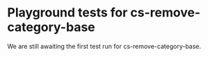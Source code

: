 # Playground tests for cs-remove-category-base
We are still awaiting the first test run for cs-remove-category-base.
